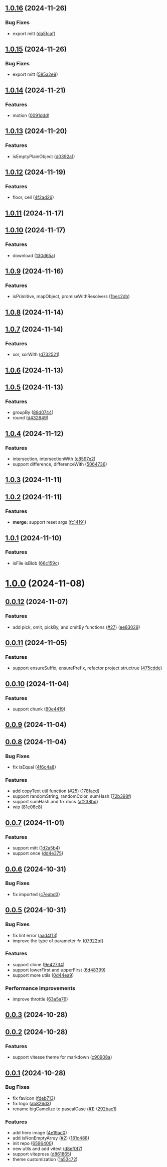 ## [1.0.16](https://github.com/varletjs/rattail/compare/v1.0.15...v1.0.16) (2024-11-26)


### Bug Fixes

* export mitt ([da5fcaf](https://github.com/varletjs/rattail/commit/da5fcaf23516936ce0a604724b66becd96ea5481))



## [1.0.15](https://github.com/varletjs/rattail/compare/v1.0.14...v1.0.15) (2024-11-26)


### Bug Fixes

* export mitt ([585a2e9](https://github.com/varletjs/rattail/commit/585a2e9597bd29455b2090874598ce8bdc1118ad))



## [1.0.14](https://github.com/varletjs/rattail/compare/v1.0.13...v1.0.14) (2024-11-21)


### Features

* motion ([0091ddd](https://github.com/varletjs/rattail/commit/0091dddcc846fba6ee02f3e119887dd8b315892c))



## [1.0.13](https://github.com/varletjs/rattail/compare/v1.0.12...v1.0.13) (2024-11-20)


### Features

* isEmptyPlainObject ([d0392a1](https://github.com/varletjs/rattail/commit/d0392a1faeb13d6ca3a027e726591575e6d3b7cf))



## [1.0.12](https://github.com/varletjs/rattail/compare/v1.0.11...v1.0.12) (2024-11-19)


### Features

* floor, ceil ([4f2ad26](https://github.com/varletjs/rattail/commit/4f2ad2626654a3d3f1b98f26cb91e1aebf98aa31))



## [1.0.11](https://github.com/varletjs/rattail/compare/v1.0.10...v1.0.11) (2024-11-17)



## [1.0.10](https://github.com/varletjs/rattail/compare/v1.0.9...v1.0.10) (2024-11-17)


### Features

* download ([130d65a](https://github.com/varletjs/rattail/commit/130d65afdfcbf1de57efc96c2b1f2a5684b5980d))



## [1.0.9](https://github.com/varletjs/rattail/compare/v1.0.8...v1.0.9) (2024-11-16)


### Features

* isPrimitive, mapObject, promiseWithResolvers ([1bec2db](https://github.com/varletjs/rattail/commit/1bec2db531f4a13b79d21b93c36b95b95e2fefa4))



## [1.0.8](https://github.com/varletjs/rattail/compare/v1.0.7...v1.0.8) (2024-11-14)



## [1.0.7](https://github.com/varletjs/rattail/compare/v1.0.6...v1.0.7) (2024-11-14)


### Features

* xor, xorWith ([d732521](https://github.com/varletjs/rattail/commit/d732521bbd573a1660d6737c0363c649e4189eda))



## [1.0.6](https://github.com/varletjs/rattail/compare/v1.0.5...v1.0.6) (2024-11-13)



## [1.0.5](https://github.com/varletjs/rattail/compare/v1.0.4...v1.0.5) (2024-11-13)


### Features

* groupBy ([88d0744](https://github.com/varletjs/rattail/commit/88d0744d572e83fe0cc04377070fbd583cf9564f))
* round ([d432849](https://github.com/varletjs/rattail/commit/d432849b44a31381492e82b446bbc2b274575842))



## [1.0.4](https://github.com/varletjs/rattail/compare/v1.0.3...v1.0.4) (2024-11-12)


### Features

* intersection, intersectionWith ([c8597e2](https://github.com/varletjs/rattail/commit/c8597e28be08857de4d7c03b02ab9d7ca0a50085))
* support difference, differenceWith ([5064736](https://github.com/varletjs/rattail/commit/5064736cb3ab4a0540e93e3cfecdf567bb605d15))



## [1.0.3](https://github.com/varletjs/rattail/compare/v1.0.2...v1.0.3) (2024-11-11)



## [1.0.2](https://github.com/varletjs/rattail/compare/v1.0.1...v1.0.2) (2024-11-11)


### Features

* **merge:** support reset args ([fc14191](https://github.com/varletjs/rattail/commit/fc14191d35b85ff98c11803ba933f03d287862a0))



## [1.0.1](https://github.com/varletjs/rattail/compare/v1.0.0...v1.0.1) (2024-11-10)


### Features

* isFile isBlob ([66c159c](https://github.com/varletjs/rattail/commit/66c159ceeef15bd264149e6db338b9d40c0cf869))



# [1.0.0](https://github.com/varletjs/rattail/compare/v0.0.12...v1.0.0) (2024-11-08)



## [0.0.12](https://github.com/varletjs/rattail/compare/v0.0.11...v0.0.12) (2024-11-07)


### Features

* add pick, omit, pickBy, and omitBy functions ([#27](https://github.com/varletjs/rattail/issues/27)) ([ee83029](https://github.com/varletjs/rattail/commit/ee830291c16cb3ebffcbe5313657cdeed933d101))



## [0.0.11](https://github.com/varletjs/rattail/compare/v0.0.10...v0.0.11) (2024-11-05)


### Features

* support ensureSuffix, ensurePrefix, refactor project structrue ([475cdde](https://github.com/varletjs/rattail/commit/475cdde2873f6d5314f844bdce1d09cfe66c65d6))



## [0.0.10](https://github.com/varletjs/rattail/compare/v0.0.9...v0.0.10) (2024-11-04)


### Features

* support chunk ([80e4419](https://github.com/varletjs/rattail/commit/80e441936042cebc01309c54c034a4fccb2869b9))



## [0.0.9](https://github.com/varletjs/rattail/compare/v0.0.8...v0.0.9) (2024-11-04)



## [0.0.8](https://github.com/varletjs/rattail/compare/v0.0.7...v0.0.8) (2024-11-04)


### Bug Fixes

* fix isEqual ([4f6c4a8](https://github.com/varletjs/rattail/commit/4f6c4a8405ad3e0700d6f14cede236943bf0116d))


### Features

* add copyText util function ([#25](https://github.com/varletjs/rattail/issues/25)) ([178facd](https://github.com/varletjs/rattail/commit/178facd234898ad5dc77ddd43fbf6f55d844c89f))
* support randomString, randomColor, sumHash ([72b398f](https://github.com/varletjs/rattail/commit/72b398f9b97b0ae9072aa1a825398c9600507ac8))
* support sumHash and fix docs ([af238bd](https://github.com/varletjs/rattail/commit/af238bd0891c08cd40bb498ba136880fe2338885))
* wip ([81e06c8](https://github.com/varletjs/rattail/commit/81e06c8f4f9bd7d28fe52565b996282c86580cb4))



## [0.0.7](https://github.com/varletjs/rattail/compare/v0.0.6...v0.0.7) (2024-11-01)


### Features

* support mitt ([1d2a5b4](https://github.com/varletjs/rattail/commit/1d2a5b431265961a7c94bf12b7fdc0da92f33d3d))
* support once ([dd4e375](https://github.com/varletjs/rattail/commit/dd4e375bbc9592794ed0ad7fa3d7e7eb98fbd4b0))



## [0.0.6](https://github.com/varletjs/rattail/compare/v0.0.5...v0.0.6) (2024-10-31)


### Bug Fixes

* fix imported ([c7eabd3](https://github.com/varletjs/rattail/commit/c7eabd3c01373e317ce41f15057ba22e187116e6))



## [0.0.5](https://github.com/varletjs/rattail/compare/v0.0.3...v0.0.5) (2024-10-31)


### Bug Fixes

* fix lint error ([aad4f13](https://github.com/varletjs/rattail/commit/aad4f134e806dd8768f96fae2b28df61f0c824c6))
* improve the type of parameter `fn` ([07922bf](https://github.com/varletjs/rattail/commit/07922bf5dbb173ddfcd9c27c5579ac3e290bea03))


### Features

* support clone ([9e42734](https://github.com/varletjs/rattail/commit/9e42734f187378c62645e66a09290f66095aab24))
* support lowerFirst and upperFirst ([6d48399](https://github.com/varletjs/rattail/commit/6d4839989392fc495afd45bce2b7e02ae452bf35))
* support more utils ([0d44ea9](https://github.com/varletjs/rattail/commit/0d44ea98e9c10ed5657b364c5f3ca55d9dea6403))


### Performance Improvements

* improve throttle ([63a5a76](https://github.com/varletjs/rattail/commit/63a5a7685cb0c479832424d87cde0598a8435f81))



## [0.0.3](https://github.com/varletjs/rattail/compare/v0.0.2...v0.0.3) (2024-10-28)



## [0.0.2](https://github.com/varletjs/rattail/compare/v0.0.1...v0.0.2) (2024-10-28)


### Features

* support vitesse theme for markdown ([c90908a](https://github.com/varletjs/rattail/commit/c90908ab051edb395320021e896d5573ce5d6668))



## [0.0.1](https://github.com/varletjs/rattail/compare/65964000b92b4ee6a8c4ff7045dc5bf3f44b9c2a...v0.0.1) (2024-10-28)


### Bug Fixes

* fix favicon ([fdeb713](https://github.com/varletjs/rattail/commit/fdeb713d2333489b076d37d0564e990899705b60))
* fix logo ([ab826d3](https://github.com/varletjs/rattail/commit/ab826d35297fff9cca0261c09693491813be559c))
* rename bigCamelize to pascalCase ([#1](https://github.com/varletjs/rattail/issues/1)) ([292bac1](https://github.com/varletjs/rattail/commit/292bac1a19bad48118e408d11eb0e64f47561f8e))


### Features

* add hero image ([4e19ac0](https://github.com/varletjs/rattail/commit/4e19ac091c94e4cdedc47530003075d5b766bce6))
* add isNonEmptyArray ([#2](https://github.com/varletjs/rattail/issues/2)) ([181c488](https://github.com/varletjs/rattail/commit/181c48888429c67ddca968782093be1d253ef826))
* init repo ([6596400](https://github.com/varletjs/rattail/commit/65964000b92b4ee6a8c4ff7045dc5bf3f44b9c2a))
* new utils and add vitest ([d8ef0f7](https://github.com/varletjs/rattail/commit/d8ef0f7669cdcfa6147671c9ab8df921e67cd541))
* support vitepress ([d861865](https://github.com/varletjs/rattail/commit/d861865f9d5f39dbad1c467e0ec6e1116bbb28d9))
* theme customization ([1a53c72](https://github.com/varletjs/rattail/commit/1a53c72365dca6efa54994b596c6772cb9448c96))



